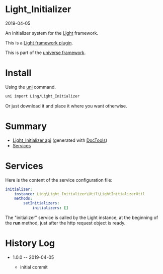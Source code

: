 Light_Initializer
===========
2019-04-05



An initializer system for the [Light](https://github.com/lingtalfi/Light) framework.

This is a [Light framework plugin](https://github.com/lingtalfi/Light/blob/master/personal/mydoc/pages/plugin.md).

This is part of the [universe framework](https://github.com/karayabin/universe-snapshot).


Install
==========
Using the [uni](https://github.com/lingtalfi/universe-naive-importer) command.
```bash
uni import Ling/Light_Initializer
```

Or just download it and place it where you want otherwise.






Summary
===========
- [Light_Initializer api](https://github.com/lingtalfi/Light_Initializer/blob/master/doc/api/Ling/Light_Initializer.md) (generated with [DocTools](https://github.com/lingtalfi/DocTools))
- [Services](#services)






Services
=========

Here is the content of the service configuration file:

```yaml
initializer:
    instance: Ling\Light_Initializer\Util\LightInitializerUtil
    methods:
        setInitializers:
            initializers: []

```


The "initializer" service is called by the Light instance, at the beginning of the **run** method,
just after the http request object is ready.





History Log
=============

- 1.0.0 -- 2019-04-05

    - initial commit